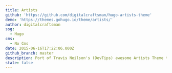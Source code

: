 ```yaml
---
title: Artists
github: 'https://github.com/digitalcraftsman/hugo-artists-theme'
demo: 'https://themes.gohugo.io/theme/artists/'
author: digitalcraftsman
ssg:
  - Hugo
cms:
  - No Cms
date: 2015-06-16T17:22:06.000Z
github_branch: master
description: Port of Travis Neilson's (DevTips) awesome Artists Theme to Hugo
stale: false
---
```

